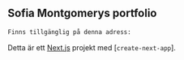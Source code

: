 ## Sofia Montgomerys portfolio

```bash
Finns tillgänglig på denna adress:
```

Detta är ett [Next.js](https://nextjs.org/) projekt med [`create-next-app`].
